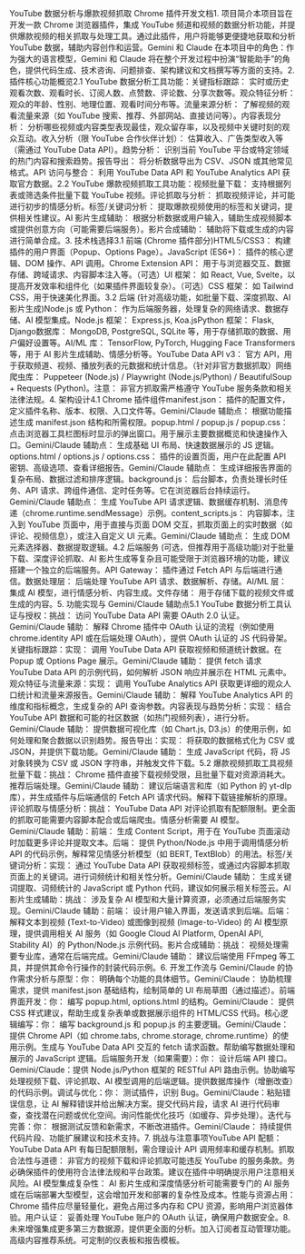 YouTube 数据分析与爆款视频抓取 Chrome 插件开发文档1. 项目简介本项目旨在开发一款 Chrome 浏览器插件，集成 YouTube 频道和视频的数据分析功能，并提供爆款视频的相关抓取与处理工具。通过此插件，用户将能够更便捷地获取和分析 YouTube 数据，辅助内容创作和运营。Gemini 和 Claude 在本项目中的角色：作为强大的语言模型，Gemini 和 Claude 将在整个开发过程中扮演“智能助手”的角色，提供代码生成、技术咨询、问题排查、架构建议和文档撰写等方面的支持。2. 插件核心功能概览2.1 YouTube 数据分析工具功能：关键指标跟踪： 实时或历史观看次数、观看时长、订阅人数、点赞数、评论数、分享次数等。观众特征分析： 观众的年龄、性别、地理位置、观看时间分布等。流量来源分析： 了解视频的观看流量来源（如 YouTube 搜索、推荐、外部网站、直接访问等）。内容表现分析： 分析哪些视频或内容类型表现最佳，观众留存率，以及视频中关键时刻的观众互动。收入分析（限 YouTube 合作伙伴计划）： 估算收入、广告类型收入等（需通过 YouTube Data API）。趋势分析： 识别当前 YouTube 平台或特定领域的热门内容和搜索趋势。报告导出： 将分析数据导出为 CSV、JSON 或其他常见格式。API 访问与整合： 利用 YouTube Data API 和 YouTube Analytics API 获取官方数据。2.2 YouTube 爆款视频抓取工具功能：视频批量下载： 支持根据列表或筛选条件批量下载 YouTube 视频。评论抓取与分析： 抓取视频评论，并可能进行初步的情感分析。标签/关键词分析： 提取爆款视频使用的标签和关键词，提供相关性建议。AI 影片生成辅助： 根据分析数据或用户输入，辅助生成视频脚本或提供创意方向（可能需要后端服务）。影片合成辅助： 辅助将下载或生成的内容进行简单合成。3. 技术栈选择3.1 前端 (Chrome 插件部分)HTML5/CSS3： 构建插件的用户界面（Popup、Options Page）。JavaScript (ES6+)： 插件的核心逻辑、DOM 操作、API 调用。Chrome Extension API： 用于与浏览器交互、数据存储、跨域请求、内容脚本注入等。（可选）UI 框架： 如 React, Vue, Svelte，以提高开发效率和组件化（如果插件界面较复杂）。（可选）CSS 框架： 如 Tailwind CSS，用于快速美化界面。3.2 后端 (针对高级功能，如批量下载、深度抓取、AI 影片生成)Node.js 或 Python： 作为后端服务器，处理复杂的网络请求、数据存储、AI 模型集成。Node.js 框架： Express.js, Koa.jsPython 框架： Flask, Django数据库： MongoDB, PostgreSQL, SQLite 等，用于存储抓取的数据、用户偏好设置等。AI/ML 库： TensorFlow, PyTorch, Hugging Face Transformers 等，用于 AI 影片生成辅助、情感分析等。YouTube Data API v3： 官方 API，用于获取频道、视频、播放列表的元数据和统计信息。（针对非官方数据抓取）网络爬虫库： Puppeteer (Node.js) / Playwright (Node.js/Python) / BeautifulSoup + Requests (Python)。注意： 非官方抓取需严格遵守 YouTube 服务条款和相关法律法规。4. 架构设计4.1 Chrome 插件组件manifest.json： 插件的配置文件，定义插件名称、版本、权限、入口文件等。Gemini/Claude 辅助点： 根据功能描述生成 manifest.json 结构和所需权限。popup.html / popup.js / popup.css： 点击浏览器工具栏图标时显示的弹出窗口。用于展示主要数据概览和快速操作入口。Gemini/Claude 辅助点： 生成基础 UI 布局、快速数据展示的 JS 逻辑。options.html / options.js / options.css： 插件的设置页面，用户在此配置 API 密钥、高级选项、查看详细报告。Gemini/Claude 辅助点： 生成详细报告界面的复杂布局、数据过滤和排序逻辑。background.js： 后台脚本，负责处理长时任务、API 请求、跨组件通信、定时任务等。它在浏览器后台持续运行。Gemini/Claude 辅助点： 生成 YouTube API 请求逻辑、数据缓存机制、消息传递（chrome.runtime.sendMessage）示例。content_scripts.js： 内容脚本，注入到 YouTube 页面中，用于直接与页面 DOM 交互，抓取页面上的实时数据（如评论、视频信息），或注入自定义 UI 元素。Gemini/Claude 辅助点： 生成 DOM 元素选择器、数据提取逻辑。4.2 后端服务 (可选，但推荐用于高级功能)对于批量下载、深度评论抓取、AI 影片生成等复杂且可能受限于浏览器环境的功能，建议搭建一个独立的后端服务。API Gateway： 插件通过 Fetch API 与后端进行通信。数据处理层： 后端处理 YouTube API 请求、数据解析、存储。AI/ML 层： 集成 AI 模型，进行情感分析、内容生成。文件存储： 用于存储下载的视频文件或生成的内容。5. 功能实现与 Gemini/Claude 辅助点5.1 YouTube 数据分析工具认证与授权：挑战： 访问 YouTube Data API 需要 OAuth 2.0 认证。Gemini/Claude 辅助： 解释 Chrome 插件中 OAuth 认证的流程（例如使用 chrome.identity API 或在后端处理 OAuth），提供 OAuth 认证的 JS 代码骨架。关键指标跟踪：实现： 调用 YouTube Data API 获取视频和频道统计数据。在 Popup 或 Options Page 展示。Gemini/Claude 辅助： 提供 fetch 请求 YouTube Data API 的示例代码，如何解析 JSON 响应并展示在 HTML 元素中。观众特征与流量来源：实现： 调用 YouTube Analytics API 获取更详细的观众人口统计和流量来源报告。Gemini/Claude 辅助： 解释 YouTube Analytics API 的维度和指标概念，生成复杂的 API 查询参数。内容表现与趋势分析：实现： 结合 YouTube API 数据和可能的社区数据（如热门视频列表），进行分析。Gemini/Claude 辅助： 提供数据可视化库（如 Chart.js, D3.js）的使用示例，如何处理和聚合数据以识别趋势。报告导出：实现： 将获取的数据格式化为 CSV 或 JSON，并提供下载功能。Gemini/Claude 辅助： 生成 JavaScript 代码，将 JS 对象转换为 CSV 或 JSON 字符串，并触发文件下载。5.2 爆款视频抓取工具视频批量下载：挑战： Chrome 插件直接下载视频受限，且批量下载对资源消耗大。推荐后端处理。Gemini/Claude 辅助： 建议后端语言和库（如 Python 的 yt-dlp 库），并生成插件与后端通信的 Fetch API 请求代码。解释下载链接解析的原理。评论抓取与情感分析：挑战： YouTube Data API 对评论抓取有配额限制。更全面的抓取可能需要内容脚本配合或后端爬虫。情感分析需要 AI 模型。Gemini/Claude 辅助：前端： 生成 Content Script，用于在 YouTube 页面滚动时加载更多评论并提取文本。后端： 提供 Python/Node.js 中用于调用情感分析 API 的代码示例，解释常见情感分析模型（如 BERT, TextBlob）的用法。标签/关键词分析：实现： 通过 YouTube Data API 获取视频标签，或通过内容脚本抓取页面上的关键词。进行词频统计和相关性分析。Gemini/Claude 辅助： 生成关键词提取、词频统计的 JavaScript 或 Python 代码，建议如何展示相关标签云。AI 影片生成辅助：挑战： 涉及复杂 AI 模型和大量计算资源，必须通过后端服务实现。Gemini/Claude 辅助：前端： 设计用户输入界面，发送请求到后端。后端： 解释文本到视频 (Text-to-Video) 或图像到视频 (Image-to-Video) 的 AI 模型原理，提供调用相关 AI 服务（如 Google Cloud AI Platform, OpenAI API, Stability AI）的 Python/Node.js 示例代码。影片合成辅助：挑战： 视频处理需要专业库，通常在后端完成。Gemini/Claude 辅助： 建议后端使用 FFmpeg 等工具，并提供其命令行操作的封装代码示例。6. 开发工作流与 Gemini/Claude 的协作需求分析与原型：你： 明确每个功能的具体细节。Gemini/Claude： 协助梳理需求，提供 manifest.json 基础结构，绘制简单的 UI 布局草图（通过描述）。前端界面开发：你： 编写 popup.html, options.html 的结构。Gemini/Claude： 提供 CSS 样式建议，帮助生成复杂表单或数据展示组件的 HTML/CSS 代码。核心逻辑编写：你： 编写 background.js 和 popup.js 的主要逻辑。Gemini/Claude：提供 Chrome API（如 chrome.tabs, chrome.storage, chrome.runtime）的使用示例。生成与 YouTube Data API 交互的 fetch 请求函数。帮助编写数据处理和展示的 JavaScript 逻辑。后端服务开发（如果需要）：你： 设计后端 API 接口。Gemini/Claude：提供 Node.js/Python 框架的 RESTful API 路由示例。协助编写处理视频下载、评论抓取、AI 模型调用的后端逻辑。提供数据库操作（增删改查）的代码示例。调试与优化：你： 测试插件，识别 Bug。Gemini/Claude：粘贴错误信息，让 AI 解释错误并给出解决方案。提交代码片段，请求 AI 进行代码审查，查找潜在问题或优化空间。询问性能优化技巧（如缓存、异步处理）。迭代与完善：你： 根据测试反馈和新需求，不断改进插件。Gemini/Claude： 持续提供代码片段、功能扩展建议和技术支持。7. 挑战与注意事项YouTube API 配额： YouTube Data API 有每日配额限制，需合理设计 API 调用频率和缓存机制。抓取合法性与道德： 非官方的视频下载和评论抓取可能违反 YouTube 的服务条款。务必确保插件的使用符合法律法规和平台政策。建议在插件中明确提示用户注意相关风险。AI 模型集成复杂性： AI 影片生成和深度情感分析可能需要专门的 AI 服务或在后端部署大型模型，这会增加开发和部署的复杂性及成本。性能与资源占用： Chrome 插件应尽量轻量化，避免占用过多内存和 CPU 资源，影响用户浏览器体验。用户认证： 妥善处理 YouTube 账户的 OAuth 认证，确保用户数据安全。8. 未来增强集成更多第三方数据源，提供更全面的分析。加入订阅者互动管理功能。高级内容推荐系统。可定制的仪表板和报告模板。
